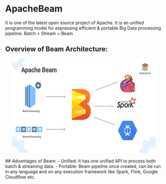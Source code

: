 # ApacheBeam
It is one of the latest open source project of Apache. It is an unified programming model for expressing efficient & portable Big Data processing pipeline.
Batch + Stream = Beam
## Overview of Beam Architecture:
<p align="center">
  <img width="460" height="300" src="wiki/images/beam_overview.png">
</p>
## Advantages of Beam:
- Unified:
It has one unified API to process both batch & streaming data.
- Portable:
Beam pipeline once created, can be run in any language and on any execution framework like Spark, Flink, Google Cloudflow etc.
